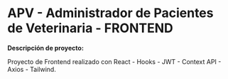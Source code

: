 # APV - Administrador de Pacientes de Veterinaria - FRONTEND

**Descripción de proyecto:**

Proyecto de Frontend realizado con React - Hooks - JWT - Context API - Axios - Tailwind.
